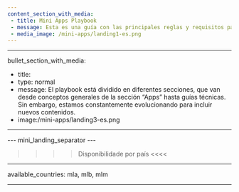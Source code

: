 ```yaml
---
content_section_with_media: 
 - title: Mini Apps Playbook
 - message: Esta es una guía con las principales reglas y requisitos para desarrolladores que integren Mini Apps en Point Smart. Fue creada por diferentes equipos de Mercado Pago, con el fin de garantizar que las principales informaciones y procesos estén documentados de forma clara, simple y precisa.
 - media_image: /mini-apps/landing1-es.png
---
```


---
bullet_section_with_media: 
 - title: 
 - type: normal
 - message: El playbook está dividido en diferentes secciones, que van desde conceptos generales de la sección “Apps” hasta guías técnicas. Sin embargo, estamos constantemente evolucionando para incluir nuevos contenidos.
 - image:/mini-apps/landing3-es.png
---

--- mini_landing_separator ---

>>>> Disponibilidade por país <<<<
---
available_countries: mla, mlb, mlm

---